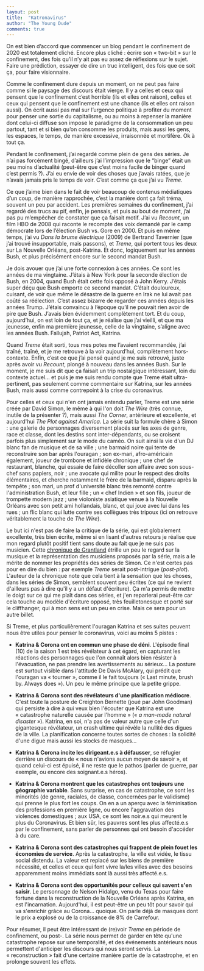 ```yaml
---
layout: post
title:  "Katronavirus"
author: "The Young Dude"
comments: true
---
```


On est bien d’accord que commencer un blog pendant le confinement de 2020 est totalement cliché. Encore plus cliché : écrire son &laquo;&nbsp;two-bit&nbsp;&raquo; sur le confinement, des fois qu’il n’y ait pas eu assez de réflexions sur le sujet. Faire une prédiction, essayer de dire un truc intelligent, des fois que ce soit ça, pour faire visionnaire.

Comme le confinement dure depuis un moment, on ne peut pas faire comme si le paysage des discours était vierge. Il y a celles et ceux qui pensent que le confinement c’est horrible (ils et elles ont raison), celles et ceux qui pensent que le confinement est une chance (ils et elles ont raison aussi). On écrit aussi pas mal sur l’urgence politique à profiter du moment pour penser une sortie du capitalisme, ou au moins à repenser la manière dont celui-ci diffuse son impose le paradigme de la consommation un peu partout, tant et si bien qu’on consomme les produits, mais aussi les gens, les espaces, le temps, de manière excessive, irraisonnée et mortifère. Ok à tout ça.

Pendant le confinement, j’ai regardé comme plein de gens des séries. Je n’ai pas forcément bingé, d’ailleurs j’ai l’impression que le “binge” était un peu moins d’actualité (peut-être que c’est moins facile de binger quand c’est permis ?). J’ai eu envie de voir des choses que j’avais ratées, que je n’avais jamais pris le temps de voir. C’est comme ça que j’ai vu *Treme*.

Ce que j’aime bien dans le fait de voir beaucoup de contenus médiatiques d’un coup, de manière rapprochée, c’est la manière dont ça fait tréma, souvent un peu par accident. Les premières semaines du confinement, j’ai regardé des trucs au pif, enfin, je pensais, et puis au bout de moment, j’ai pas pu m’empêcher de constater que ça faisait motif. J’ai vu *Recount*, un film HBO de 2008 qui raconte le recompte des voix demandé par le camp démocrate lors de l’élection Bush vs. Gore en 2000. Et puis en même temps, j’ai vu *Dans la brume électrique* (2009) de Bertrand Tavernier (que j’ai trouvé insupportable, mais passons), et *Treme*, qui portent tous les deux sur La Nouvelle Orléans, post-Katrina. Et donc, logiquement sur les années Bush, et plus précisément encore sur le second mandat Bush.

Je dois avouer que j’ai une forte connexion à ces années. Ce sont les années de ma vingtaine. J’étais à New York pour la seconde élection de Bush, en 2004, quand Bush était cette fois opposé à John Kerry. J’étais super déçu que Bush emporte ce second mandat. C’était douloureux, cuisant, de voir que même le désastre de la guerre en Irak ne lui avait pas coûté sa réélection. C’est assez bizarre de regarder ces années depuis les années Trump. J’étais convaincu à l’époque qu’il ne pouvait rien avoir de pire que Bush. J’avais bien évidemment complètement tort. Et du coup, aujourd’hui, on est loin de tout ça, et je réalise que j’ai vieilli, et que ma jeunesse, enfin ma première jeunesse, celle de la vingtaine, s’aligne avec les années Bush. Fallujah, Patriot Act, Katrina.

Quand *Treme* était sorti, tous mes potes me l’avaient recommandée, j’ai traîné, traîné, et je me retrouve à la voir aujourd’hui, complètement hors-contexte. Enfin, c’est ce que j’ai pensé quand je me suis retrouvé, juste après avoir vu *Recount*, plongé à nouveau dans les années Bush. Sur le moment, je me suis dit que ça faisait un trip nostalgique intéressant, loin du contexte actuel… et puis je me suis rendu compte que Treme était ultra-pertinent, pas seulement comme commentaire sur Katrina, sur les années Bush, mais aussi comme contrepoint à la crise du coronavirus.

Pour celles et ceux qui n'en ont jamais entendu parler, Treme est une série créée par David Simon, le même à qui l'on doit *The Wire* (très connue, inutile de la présenter ?), mais aussi *The Corner*, antérieure et excellente, et aujourd'hui *The Plot against America*. La série suit la formule chère à Simon : une galerie de personnages diversement placés sur les axes de genre, race et classe, dont les destins sont inter-dépendants, ou se croisent parfois plus simplement sur le mode du caméo. On suit ainsi la vie d'un DJ blanc fan de musique et de sa ville ; une barmaid noire qui tente de reconstruire son bar après l'ouragan ; son ex-mari, afro-américain également, joueur de trombone et infidèle chronique ; une chef de restaurant, blanche, qui essaie de faire décoller son affaire avec son sous-chef sans papiers, noir ; une avocate qui milite pour le respect des droits élémentaires, et cherche notamment le frère de la barmaid, disparu après la tempête ; son mari, un prof d'université blanc très remonté contre l'administration Bush, et leur fille ; un &laquo;&nbsp;chef Indien&nbsp;&raquo; et son fils, joueur de trompette modern jazz ; une violoniste asiatique venue à la Nouvelle Orléans avec son petit ami hollandais, blanc, et qui joue avec lui dans les rues ; un flic blanc qui lutte contre ses collègues très tripoux (ici on retrouve véritablement la touche de *The Wire*).

Le but ici n'est pas de faire la critique de la série, qui est globalement excellente, très bien écrite, même si en lisant d'autres retours je réalise que mon regard plutôt positif tient sans doute au fait que je ne suis pas musicien. Cette [chronique de Grantland](https://grantland.com/features/the-frustrating-unlikeability-treme/) étrille un peu le regard sur la musique et la représentation des musiciens proposés par la série, mais a le mérite de nommer les propriétés des séries de Simon. Ce n'est certes pas pour en dire du bien : par exemple *Treme* serait post-intrigue (*post-plot*). L'auteur de la chronique note que cela tient à la sensation que les choses, dans les séries de Simon, semblent souvent peu écrites (ce qui ne revient d'ailleurs pas à dire qu'il y a un défaut d'écriture). Ça m'a permis de mettre le doigt sur ce qui me plaît dans ces séries, et j'en reparlerai peut-être car cela touche au modèle d'écriture opposé, très feuilletonesque et porté sur le cliffhanger, qui à mon sens est un peu en crise. Mais ce sera pour un autre billet.

Si Treme, et plus particulièrement l'ouragan Katrina et ses suites peuvent nous être utiles pour penser le coronavirus, voici au moins 5 pistes : 

- **Katrina & Corona ont en commun une phase de déni**. L'épisode final (10) de la saison 1 est très révélateur à cet égard, en capturant les réactions des personnages que l'on connaît alors bien résister à l'évacuation, ne pas prendre les avertissements au sérieux… La posture est surtout visible dans l'attitude De Davis McAlary, qui prédit que l'ouragan va &laquo;&nbsp;tourner&nbsp;&raquo;, comme il le fait toujours (&laquo;&nbsp;Last minute, brush by. Always does&nbsp;&raquo;). Un peu le même principe que la petite grippe.

- **Katrina & Corona sont des révélateurs d'une planification médiocre**. C'est toute la posture de  Creighton Bernette (joué par John Goodman) qui persiste à dire à qui veux bien l'écouter que Katrina est une &laquo;&nbsp;catastrophe naturelle causée par l'homme&nbsp;&raquo; (&laquo;&nbsp;*a man-made natural disaster*&nbsp;&raquo;). Katrina, en soi, n'a pas de valeur autre que celle d'un gigantesque révélateur, un crash ultime qui révèle la nullité des digues de la ville. La planification concerne toutes sortes de choses : la solidité d'une digue mais aussi les stocks de masques...

- **Katrina & Corona incite les dirigeant.e.s à défausser**, se réfugier derrière un discours de &laquo;&nbsp;nous n'avions aucun moyen de savoir&nbsp;&raquo;, et quand celui-ci est épuisé, il ne reste que le pathos (parler de guerre, par exemple, ou encore des soignant.e.s héros). 

- **Katrina & Corona montrent que les catastrophes ont toujours une géographie variable**. Sans surprise, en cas de catastrophe, ce sont les minorités (de genre, raciales, de classe, concernées par le validisme) qui prenne le plus fort les coups. On en a un aperçu avec la féminisation des professions en première ligne, ou encore l'aggravation des violences domestiques ; aux USA, ce sont les noir.e.s qui meurent le plus du Coronavirus. Et bien sûr, les pauvres sont les plus affecté.e.s par le confinement, sans parler de personnes qui ont besoin d'accéder à du care.

- **Katrina & Corona sont des catastrophes qui frappent de plein fouet les économies de service**. Après la catastrophe, la ville est vidée, le tissu social distendu. La valeur est replacé sur les biens de première nécessité, et celles et ceux qui font vivre la/les villes avec des besoins apparemment moins immédiats sont là aussi très affecté.e.s. 

- **Katrina & Corona sont des opportunités pour celleux qui savent s'en saisir**. Le personnage de Nelson Hidalgo, venu du Texas pour faire fortune dans la reconstruction de la Nouvelle Orléans après Katrina, en est l'incarnation. Aujourd'hui, il est peut-être un peu tôt pour savoir qui va s'enrichir grâce au Corona… quoique. On parle déjà de masques dont le prix a explosé ou de la croissance de 8% de Carrefour.

Pour résumer, il peut être intéressant de (re)voir *Treme* en période de confinement, ou post-. La série nous permet de garder en tête qu'une catastrophe repose sur une temporalité, et des événements antérieurs nous permettent d'anticiper les discours qui nous seront servis. La &laquo;&nbsp;reconstruction&nbsp;&raquo; fait d'une certaine manière partie de la catastrophe, et en prolonge souvent les effets.


